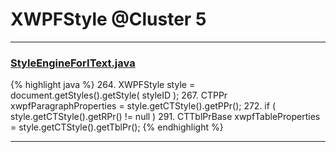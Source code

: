 # XWPFStyle @Cluster 5

***

### [StyleEngineForIText.java](https://searchcode.com/codesearch/view/96673306/)
{% highlight java %}
264. XWPFStyle style = document.getStyles().getStyle( styleID );
267. CTPPr xwpfParagraphProperties = style.getCTStyle().getPPr();
272.     if ( style.getCTStyle().getRPr() != null )
291. CTTblPrBase xwpfTableProperties = style.getCTStyle().getTblPr();
{% endhighlight %}

***

